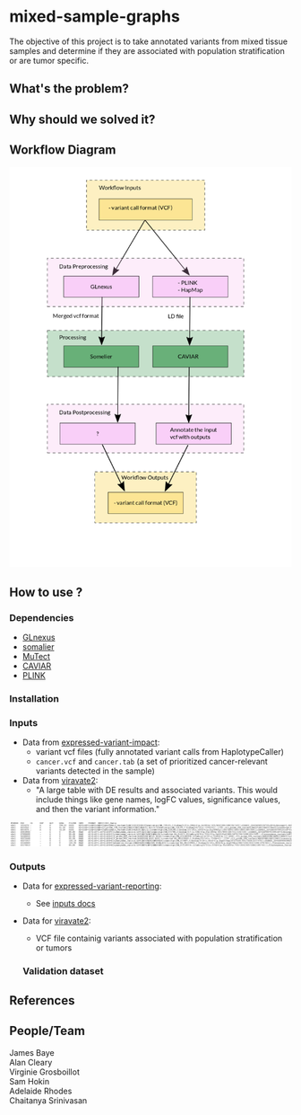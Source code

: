 # mixed-sample-graphs

The objective of this project is to take annotated variants from mixed tissue samples and determine if they are associated with population stratification or are tumor specific.

## What's the problem?

## Why should we solved it?

## Workflow Diagram
![Workflow Diagram](images/workflow.png "Workflow Diagram")

## How to use ?

### Dependencies
* [GLnexus](https://github.com/dnanexus-rnd/GLnexus)
* [somalier](https://github.com/brentp/somalier)
* [MuTect](https://github.com/broadinstitute/mutect)
* [CAVIAR](http://genetics.cs.ucla.edu/caviar/manual.html)
* [PLINK](http://zzz.bwh.harvard.edu/plink/)

### Installation

### Inputs
* Data from [expressed-variant-impact](https://github.com/collaborativebioinformatics/expressed-variant-impact):
  * variant vcf files (fully annotated variant calls from HaplotypeCaller)
  * `cancer.vcf` and `cancer.tab` (a set of prioritized cancer-relevant variants detected in the sample)
* Data from [viravate2](https://github.com/collaborativebioinformatics/viravate2):
  * "A large table with DE results and associated variants. This would include things like gene names, logFC values, significance values, and then the variant information."

![Example of an input .vcf file](images/sample_vcf.png "sample of a .vcf file")

### Outputs
* Data for [expressed-variant-reporting](https://github.com/collaborativebioinformatics/expressed-variant-reporting):
  * See [inputs docs](https://docs.google.com/spreadsheets/d/1pcB_bI_83B__sJ_Qw3tYDUhAYTz7Bh9SBvxjMzd8L4U/edit#gid=0)
* Data for [viravate2](https://github.com/collaborativebioinformatics/viravate2):
  * VCF file containig variants associated with population stratification or tumors

  ### Validation dataset




## References


## People/Team
James Baye  
Alan Cleary  
Virginie Grosboillot  
Sam Hokin  
Adelaide Rhodes  
Chaitanya Srinivasan  

